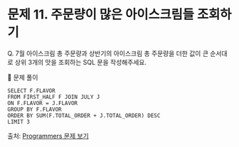 # 문제 11. 주문량이 많은 아이스크림들 조회하기

Q. 7월 아이스크림 총 주문량과 상반기의 아이스크림 총 주문량을 더한 값이 큰 순서대로 상위 3개의 맛을 조회하는 SQL 문을 작성해주세요.

🔑 문제 풀이
```mysql
SELECT F.FLAVOR
FROM FIRST_HALF F JOIN JULY J
ON F.FLAVOR = J.FLAVOR
GROUP BY F.FLAVOR
ORDER BY SUM(F.TOTAL_ORDER + J.TOTAL_ORDER) DESC
LIMIT 3
```
  
출처: [Programmers 문제 보기](https://school.programmers.co.kr/learn/courses/30/lessons/133027)
